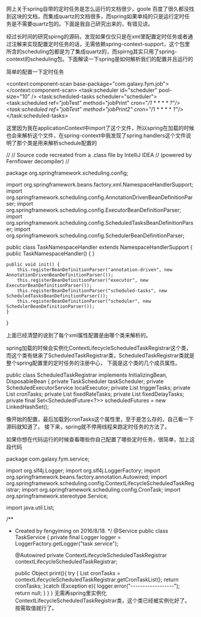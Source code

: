 网上关于spring自带的定时任务是怎么运行的文档很少，goole 百度了很久都没找到这块的文档，而集成quartz的文档很多，而spring如果单纯的只是运行定时任务是不需要quartz包的。下面是我自己研究出来的，有错见谅。

经过长时间的研究spirng的源码，发现如果仅仅只是在xml里配置定时任务或者通过注解来实现配置定时任务的话，无需依赖spring-context-support，这个包里所含的scheduling包都是为了集成quartz的，而spirng其实只用了spring-context的scheduling包。下面解读一下spring是如何解析我们的配置并且运行的

简单的配置一下定时任务

<?xml version="1.0" encoding="UTF-8"?>
<beans xmlns="http://www.springframework.org/schema/beans" xmlns:xsi="http://www.w3.org/2001/XMLSchema-instance"
       xmlns:task="http://www.springframework.org/schema/task"
       xmlns:context="http://www.springframework.org/schema/context"
       xsi:schemaLocation="http://www.springframework.org/schema/beans http://www.springframework.org/schema/beans/spring-beans-4.0.xsd http://www.springframework.org/schema/task http://www.springframework.org/schema/task/spring-task.xsd http://www.springframework.org/schema/context http://www.springframework.org/schema/context/spring-context.xsd">
    <!-- job 的包 加载定时任务实现类-->
    <context:component-scan base-package="com.galaxy.fym.job"></context:component-scan>
    <!-- 任务调度器配置 配置任务线性池 pool-size
    指配的一个scheduled-tasks中所有的运行方法的线程总数
    不同的scheduled-tasks配置了相同的task:scheduler会有相同的总数限制，而不是和的限制-->
    <task:scheduler id="scheduler" pool-size="10" />
    <!-- 指定运行的方法和运行时间规则时间
    task:scheduler/@pool-size：调度线程池的大小，调度线程在被调度任务完成前不会空闲
    task:scheduled/@cron：cron表达式，注意，若上次任务未完成，即使到了下一次调度时间，任务也不会重复调度 -->
    <task:scheduled-tasks scheduler="scheduler">
        <!-- 一秒一次 -->
        <task:scheduled ref="jobTest" method="jobPrint" cron="*/1 * * * * ?"/>
        <task:scheduled ref="jobTest" method="jobPrint2" cron="*/1 * * * * ?"/>
    </task:scheduled-tasks>
</beans>

这里因为我在applicationContext中import了这个文件，所以spring在加载的时候也会来解析这个文件，在spring-context中我发现了spring.handlers这个文件说明了那个类是用来解析schedule配置的

//
// Source code recreated from a .class file by IntelliJ IDEA
// (powered by Fernflower decompiler)
//

package org.springframework.scheduling.config;

import org.springframework.beans.factory.xml.NamespaceHandlerSupport;
import org.springframework.scheduling.config.AnnotationDrivenBeanDefinitionParser;
import org.springframework.scheduling.config.ExecutorBeanDefinitionParser;
import org.springframework.scheduling.config.ScheduledTasksBeanDefinitionParser;
import org.springframework.scheduling.config.SchedulerBeanDefinitionParser;

public class TaskNamespaceHandler extends NamespaceHandlerSupport {
    public TaskNamespaceHandler() {
    }

    public void init() {
        this.registerBeanDefinitionParser("annotation-driven", new AnnotationDrivenBeanDefinitionParser());
        this.registerBeanDefinitionParser("executor", new ExecutorBeanDefinitionParser());
        this.registerBeanDefinitionParser("scheduled-tasks", new ScheduledTasksBeanDefinitionParser());
        this.registerBeanDefinitionParser("scheduler", new SchedulerBeanDefinitionParser());
    }
}

上面已经清楚的说到了每个xml属性配置是由哪个类来解析的。

spring加载的时候会实例化ContextLifecycleScheduledTaskRegistrar这个类，而这个类有继承了ScheduledTaskRegistrar类，ScheduledTaskRegistrar类就是整个spring配置里的定时任务的注册中心， 
下面是这个类的几个成员属性。

public class ScheduledTaskRegistrar implements InitializingBean, DisposableBean {
    private TaskScheduler taskScheduler;
    private ScheduledExecutorService localExecutor;
    private List<TriggerTask> triggerTasks;
    private List<CronTask> cronTasks;
    private List<IntervalTask> fixedRateTasks;
    private List<IntervalTask> fixedDelayTasks;
    private final Set<ScheduledFuture<?>> scheduledFutures = new LinkedHashSet();

像开始的配置，最后加载到cronTasks这个属性里，至于是怎么存的，自己看一下源码就知道了。 
接下来，spring就不停用线程来跑定时任务的方法了。

如果你想在代码运行的时候查看哪些你自己配置了哪些定时任务，很简单，加上这段代码

package com.galaxy.fym.service;

import org.slf4j.Logger;
import org.slf4j.LoggerFactory;
import org.springframework.beans.factory.annotation.Autowired;
import org.springframework.scheduling.config.ContextLifecycleScheduledTaskRegistrar;
import org.springframework.scheduling.config.CronTask;
import org.springframework.stereotype.Service;

import java.util.List;

/**
 * Created by fengyiming on 2016/8/18.
 */
@Service
public class TaskService {
    private final Logger logger = LoggerFactory.getLogger("task service");

    @Autowired
    private ContextLifecycleScheduledTaskRegistrar contextLifecycleScheduledTaskRegistrar;

    public Object print(){
        try {
            List<CronTask> cronTasks = contextLifecycleScheduledTaskRegistrar.getCronTaskList();
            return cronTasks;
        }catch (Exception e){
            logger.error("------------------");
            return null;
        }
    }
}
无需再spring里实例化ContextLifecycleScheduledTaskRegistrar类，这个类已经被实例化好了。按需取值就行了。

